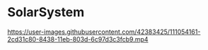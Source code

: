 # SolarSystem

https://user-images.githubusercontent.com/42383425/111054161-2cd31c80-8438-11eb-803d-6c97d3c3fcb9.mp4

